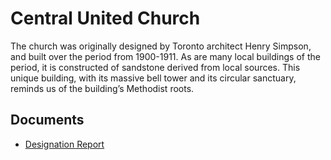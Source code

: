 # Central United Church

The church was originally designed by Toronto architect Henry Simpson, and built over the period from 1900-1911. As are many local buildings of the period, it is constructed of sandstone derived from local sources. This unique building, with its massive bell tower and its circular sanctuary, reminds us of the building’s Methodist roots.

## Documents

-   [Designation Report](documents/central-united-church-designation.pdf)
